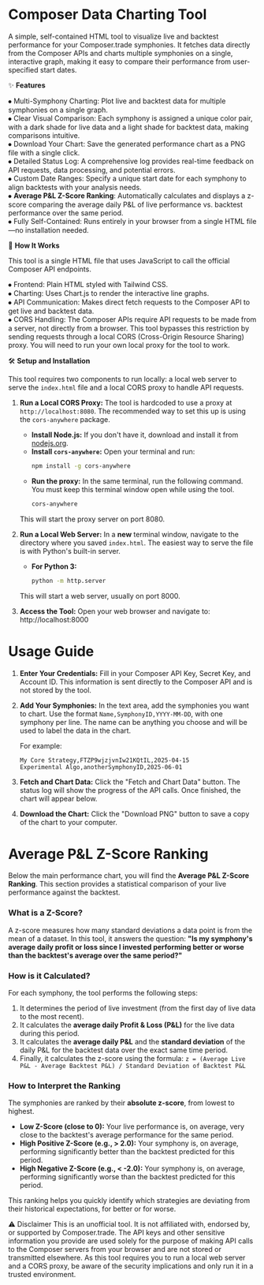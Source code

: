 # **Composer Data Charting Tool**

A simple, self-contained HTML tool to visualize live and backtest performance for your Composer.trade symphonies. It fetches data directly from the Composer APIs and charts multiple symphonies on a single, interactive graph, making it easy to compare their performance from user-specified start dates.

✨ **Features**

⦁	Multi-Symphony Charting: Plot live and backtest data for multiple symphonies on a single graph.<br>
⦁	Clear Visual Comparison: Each symphony is assigned a unique color pair, with a dark shade for live data and a light shade for backtest data, making comparisons intuitive.<br>
⦁	Download Your Chart: Save the generated performance chart as a PNG file with a single click.<br>
⦁	Detailed Status Log: A comprehensive log provides real-time feedback on API requests, data processing, and potential errors.<br>
⦁	Custom Date Ranges: Specify a unique start date for each symphony to align backtests with your analysis needs.<br>
⦁	**Average P&L Z-Score Ranking**: Automatically calculates and displays a z-score comparing the average daily P&L of live performance vs. backtest performance over the same period.<br>
⦁	Fully Self-Contained: Runs entirely in your browser from a single HTML file—no installation needed.<br>

🚀 **How It Works**

This tool is a single HTML file that uses JavaScript to call the official Composer API endpoints.<br>

⦁	Frontend: Plain HTML styled with Tailwind CSS.<br>
⦁	Charting: Uses Chart.js to render the interactive line graphs.<br>
⦁	API Communication: Makes direct fetch requests to the Composer API to get live and backtest data.<br>
⦁	CORS Handling: The Composer APIs require API requests to be made from a server, not directly from a browser. This tool bypasses this restriction by sending requests through a local CORS (Cross-Origin Resource Sharing) proxy. You will need to run your own local proxy for the tool to work.

🛠️ **Setup and Installation**

This tool requires two components to run locally: a local web server to serve the `index.html` file and a local CORS proxy to handle API requests.

1.  **Run a Local CORS Proxy:**
    The tool is hardcoded to use a proxy at `http://localhost:8080`. The recommended way to set this up is using the `cors-anywhere` package.
    - **Install Node.js:** If you don't have it, download and install it from [nodejs.org](https://nodejs.org/).
    - **Install `cors-anywhere`:** Open your terminal and run:
      ```bash
      npm install -g cors-anywhere
      ```
    - **Run the proxy:** In the same terminal, run the following command. You must keep this terminal window open while using the tool.
      ```bash
      cors-anywhere
      ```
    This will start the proxy server on port 8080.

2.  **Run a Local Web Server:**
    In a **new** terminal window, navigate to the directory where you saved `index.html`. The easiest way to serve the file is with Python's built-in server.
    - **For Python 3:**
      ```bash
      python -m http.server
      ```
    This will start a web server, usually on port 8000.

3.  **Access the Tool:**
    Open your web browser and navigate to: http://localhost:8000

# Usage Guide

1.  **Enter Your Credentials:**
    Fill in your Composer API Key, Secret Key, and Account ID. This information is sent directly to the Composer API and is not stored by the tool.

2.  **Add Your Symphonies:**
    In the text area, add the symphonies you want to chart. Use the format `Name,SymphonyID,YYYY-MM-DD`, with one symphony per line. The name can be anything you choose and will be used to label the data in the chart.

    For example:
    ```
    My Core Strategy,FTZP9wjzjvnIw21KQtIL,2025-04-15
    Experimental Algo,anotherSymphonyID,2025-06-01
    ```

3.  **Fetch and Chart Data:**
    Click the "Fetch and Chart Data" button. The status log will show the progress of the API calls. Once finished, the chart will appear below.

4.  **Download the Chart:**
    Click the "Download PNG" button to save a copy of the chart to your computer.

# Average P&L Z-Score Ranking

Below the main performance chart, you will find the **Average P&L Z-Score Ranking**. This section provides a statistical comparison of your live performance against the backtest.

### What is a Z-Score?
A z-score measures how many standard deviations a data point is from the mean of a dataset. In this tool, it answers the question: **"Is my symphony's average daily profit or loss since I invested performing better or worse than the backtest's average over the same period?"**

### How is it Calculated?
For each symphony, the tool performs the following steps:
1.  It determines the period of live investment (from the first day of live data to the most recent).
2.  It calculates the **average daily Profit & Loss (P&L)** for the live data during this period.
3.  It calculates the **average daily P&L** and the **standard deviation** of the daily P&L for the backtest data over the exact same time period.
4.  Finally, it calculates the z-score using the formula:
    `z = (Average Live P&L - Average Backtest P&L) / Standard Deviation of Backtest P&L`

### How to Interpret the Ranking
The symphonies are ranked by their **absolute z-score**, from lowest to highest.
- **Low Z-Score (close to 0):** Your live performance is, on average, very close to the backtest's average performance for the same period.
- **High Positive Z-Score (e.g., > 2.0):** Your symphony is, on average, performing significantly better than the backtest predicted for this period.
- **High Negative Z-Score (e.g., < -2.0):** Your symphony is, on average, performing significantly worse than the backtest predicted for this period.

This ranking helps you quickly identify which strategies are deviating from their historical expectations, for better or for worse.

⚠️ Disclaimer
This is an unofficial tool. It is not affiliated with, endorsed by, or supported by Composer.trade. The API keys and other sensitive information you provide are used solely for the purpose of making API calls to the Composer servers from your browser and are not stored or transmitted elsewhere. As this tool requires you to run a local web server and a CORS proxy, be aware of the security implications and only run it in a trusted environment.
